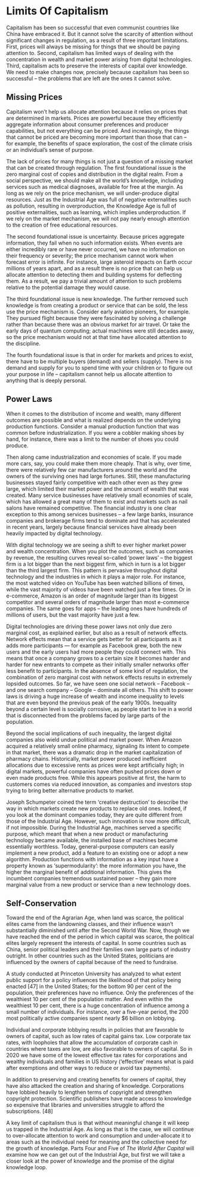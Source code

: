 # Limits Of Capitalism

Capitalism has been so successful that even communist countries like China have embraced it. But it cannot solve the scarcity of attention without significant changes in regulation, as a result of three important limitations. First, prices will always be missing for things that we should be paying attention to. Second, capitalism has limited ways of dealing with the concentration in wealth and market power arising from digital technologies. Third, capitalism acts to preserve the interests of capital over knowledge. We need to make changes now, precisely because capitalism has been so successful – the problems that are left are the ones it cannot solve.
 
## Missing Prices 

Capitalism won’t help us allocate attention because it relies on prices that are determined in markets. Prices are powerful because they efficiently aggregate information about consumer preferences and producer capabilities, but not everything can be priced. And increasingly, the things that cannot be priced are becoming more important than those that can – for example, the benefits of space exploration, the cost of the climate crisis or an individual’s sense of purpose.
 
The lack of prices for many things is not just a question of a missing market that can be created through regulation. The first foundational issue is the zero marginal cost of copies and distribution in the digital realm. From a social perspective, we should make all the world’s knowledge, including services such as medical diagnoses, available for free at the margin. As long as we rely on the price mechanism, we will under-produce digital resources. Just as the Industrial Age was full of negative externalities such as pollution, resulting in overproduction, the Knowledge Age is full of positive externalities, such as learning, which implies underproduction. If we rely on the market mechanism, we will not pay nearly enough attention to the creation of free educational resources. 

The second foundational issue is uncertainty. Because prices aggregate information, they fail when no such information exists. When events are either incredibly rare or have never occurred, we have no information on their frequency or severity; the price mechanism cannot work when forecast error is infinite. For instance, large asteroid impacts on Earth occur millions of years apart, and as a result there is no price that can help us allocate attention to detecting them and building systems for deflecting them. As a result, we pay a trivial amount of attention to such problems relative to the potential damage they would cause. 

The third foundational issue is new knowledge. The further removed such knowledge is from creating a product or service that can be sold, the less use the price mechanism is. Consider early aviation pioneers, for example. They pursued flight because they were fascinated by solving a challenge rather than because there was an obvious market for air travel. Or take the early days of quantum computing; actual machines were still decades away, so the price mechanism would not at that time have allocated attention to the discipline. 

The fourth foundational issue is that in order for markets and prices to exist, there have to be multiple buyers (demand) and sellers (supply). There is no demand and supply for you to spend time with your children or to figure out your purpose in life – capitalism cannot help us allocate attention to anything that is deeply personal. 


## Power Laws 

When it comes to the distribution of income and wealth, many different outcomes are possible and what is realized depends on the underlying production functions. Consider a manual production function that was common before industrialization. If you were a cobbler making shoes by hand, for instance, there was a limit to the number of shoes you could produce.

Then along came industrialization and economies of scale. If you made more cars, say, you could make them more cheaply. That is why, over time, there were relatively few car manufacturers around the world and the owners of the surviving ones had large fortunes. Still, these manufacturing businesses stayed fairly competitive with each other even as they grew large, which limited their market power and the amount of wealth that was created. Many service businesses have relatively small economies of scale, which has allowed a great many of them to exist and markets such as nail salons have remained competitive. The financial industry is one clear exception to this among services businesses – a few large banks, insurance companies and brokerage firms tend to dominate and that has accelerated in recent years, largely because financial services have already been heavily impacted by digital technology. 

With digital technology we are seeing a shift to ever higher market power and wealth concentration. When you plot the outcomes, such as companies by revenue, the resulting curves reveal so-called ‘power laws’ – the biggest firm is a lot bigger than the next biggest firm, which in turn is a lot bigger than the third largest firm. This pattern is pervasive throughout digital technology and the industries in which it plays a major role. For instance, the most watched video on YouTube has been watched billions of times, while the vast majority of videos have been watched just a few times. Or in e-commerce, Amazon is an order of magnitude larger than its biggest competitor and several orders of magnitude larger than most e-commerce companies. The same goes for apps – the leading ones have hundreds of millions of users, but the vast majority have just a few. 

Digital technologies are driving these power laws not only due zero marginal cost, as explained earlier, but also as a result of network effects. Network effects mean that a service gets better for all participants as it adds more participants — for example as Facebook grew, both the new users and the early users had more people they could connect with. This means that once a company grows to a certain size it becomes harder and harder for new entrants to compete as their initially smaller networks offer less benefit to participants. In the absence of some kind of regulation, the combination of zero marginal cost with network effects results in extremely lopsided outcomes. So far, we have seen one social network – Facebook – and one search company – Google – dominate all others.
This shift to power laws is driving a huge increase of wealth and income inequality to levels that are even beyond the previous peak of the early 1900s. Inequality beyond a certain level is socially corrosive, as people start to live in a world that is disconnected from the problems faced by large parts of the population.

Beyond the social implications of such inequality, the largest digital companies also wield undue political and market power. When Amazon acquired a relatively small online pharmacy, signaling its intent to compete in that market, there was a dramatic drop in the market capitalization of pharmacy chains. Historically, market power produced inefficient allocations due to excessive rents as prices were kept artificially high; in digital markets, powerful companies have often pushed prices down or even made products free. While this appears positive at first, the harm to customers comes via reduced innovation, as companies and investors stop trying to bring better alternative products to market. 

Joseph Schumpeter coined the term ‘creative destruction’ to describe the way in which markets create new products to replace old ones. Indeed, if you look at the dominant companies today, they are quite different from those of the Industrial Age. However, such innovation is now more difficult, if not impossible. During the Industrial Age, machines served a specific purpose, which meant that when a new product or manufacturing technology became available, the installed base of machines became essentially worthless. Today, general-purpose computers can easily implement a new product, add a feature to an existing one or adopt a new algorithm. Production functions with information as a key input have a property known as ‘supermodularity’: the more information you have, the higher the marginal benefit of additional information. This gives the incumbent companies tremendous sustained power – they gain more marginal value from a new product or service than a new technology does. 


## Self-Conservation 

Toward the end of the Agrarian Age, when land was scarce, the political elites came from the landowning classes, and their influence wasn’t substantially diminished until after the Second World War. Now, though we have reached the end of the period in which capital was scarce, the political elites largely represent the interests of capital. In some countries such as China, senior political leaders and their families own large parts of industry outright. In other countries such as the United States, politicians are influenced by the owners of capital because of the need to fundraise. 

A study conducted at Princeton University has analyzed to what extent public support for a policy influences the likelihood of that policy being enacted [47] in the United States; for the bottom 90 per cent of the population, their preferences have no influence. Only the preferences of the wealthiest 10 per cent of the population matter. And even within the wealthiest 10 per cent, there is a huge concentration of influence among a small number of individuals. For instance, over a five-year period, the 200 most politically active companies spent nearly $6 billion on lobbying. 

Individual and corporate lobbying results in policies that are favorable to owners of capital, such as low rates of capital gains tax. Low corporate tax rates, with loopholes that allow the accumulation of corporate cash in countries where taxes are low, are also favorable to owners of capital. So in 2020 we have some of the lowest effective tax rates for corporations and wealthy individuals and families in US history (‘effective’ means what is paid after exemptions and other ways to reduce or avoid tax payments). 

In addition to preserving and creating benefits for owners of capital, they have also attacked the creation and sharing of knowledge. Corporations have lobbied heavily to lengthen terms of copyright and strengthen copyright protection. Scientific publishers have made access to knowledge so expensive that libraries and universities struggle to afford the subscriptions. [48] 

A key limit of capitalism thus is that without meaningful change it will keep us trapped in the Industrial Age. As long as that is the case, we will continue to over-allocate attention to work and consumption and under-allocate it to areas such as the individual need for meaning and the collective need for the growth of knowledge. Parts Four and Five of *The World After Capital* will examine how we can get out of the Industrial Age, but first we will take a closer look at the power of knowledge and the promise of the digital knowledge loop.
